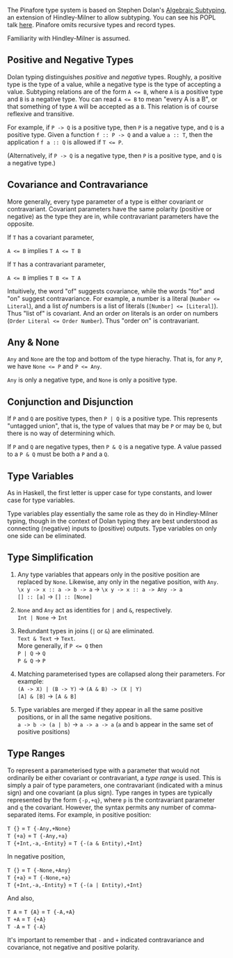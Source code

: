The Pinafore type system is based on Stephen Dolan's [Algebraic Subtyping](https://www.cl.cam.ac.uk/~sd601/thesis.pdf), an extension of Hindley-Milner to allow subtyping.
You can see his POPL talk [here](https://www.youtube.com/watch?v=-P1ks4NPIyk).
Pinafore omits recursive types and record types.

Familiarity with Hindley-Milner is assumed.

## Positive and Negative Types

Dolan typing distinguishes *positive* and *negative* types.
Roughly, a positive type is the type of a value, while a negative type is the type of accepting a value.
Subtyping relations are of the form `A <= B`, where `A` is a positive type and `B` is a negative type.
You can read `A <= B` to mean "every A is a B", or that something of type `A` will be accepted as a `B`.
This relation is of course reflexive and transitive.

For example, if `P -> Q` is a positive type, then `P` is a negative type, and `Q` is a positive type.
Given a function `f :: P -> Q` and a value `a :: T`, then the application `f a :: Q` is allowed if `T <= P`.

(Alternatively, if `P -> Q` is a negative type, then `P` is a positive type, and `Q` is a negative type.)

## Covariance and Contravariance

More generally, every type parameter of a type is either covariant or contravariant.
Covariant parameters have the same polarity (positive or negative) as the type they are in, while contravariant parameters have the opposite.

If `T` has a covariant parameter,

`A <= B` implies `T A <= T B`

If `T` has a contravariant parameter,

`A <= B` implies `T B <= T A`

Intuitively, the word "of" suggests covariance, while the words "for" and "on" suggest contravariance.
For example, a number is a literal (`Number <= Literal`), and a list *of* numbers is a list of literals (`[Number] <= [Literal]`).
Thus "list of" is covariant.
And an order *on* literals is an order on numbers (`Order Literal <= Order Number`).
Thus "order on" is contravariant.

## Any & None

`Any` and `None` are the top and bottom of the type hierachy. That is, for any `P`, we have `None <= P` and `P <= Any`.

`Any` is only a negative type, and `None` is only a positive type.

## Conjunction and Disjunction

If `P` and `Q` are positive types, then `P | Q` is a positive type.
This represents "untagged union", that is, the type of values that may be `P` or may be `Q`, but there is no way of determining which.

If `P` and `Q` are negative types, then `P & Q` is a negative type.
A value passed to a `P & Q` must be both a `P` and a `Q`.

## Type Variables

As in Haskell, the first letter is upper case for type constants, and lower case for type variables.

Type variables play essentially the same role as they do in Hindley-Milner typing, though in the context of Dolan typing they are best understood as connecting (negative) inputs to (positive) outputs.
Type variables on only one side can be eliminated.

## Type Simplification

1. Any type variables that appears only in the positive position are replaced by `None`. Likewise, any only in the negative position, with `Any`.  
`\x y -> x :: a -> b -> a` &rarr; `\x y -> x :: a -> Any -> a`  
`[] :: [a]` &rarr; `[] :: [None]`

1. `None` and `Any` act as identities for `|` and `&`, respectively.  
`Int | None` &rarr; `Int`

1. Redundant types in joins (`|` or `&`) are eliminated.  
`Text & Text` &rarr; `Text`.  
More generally, if `P <= Q` then  
`P | Q` &rarr; `Q`  
`P & Q` &rarr; `P`

1. Matching parameterised types are collapsed along their parameters. For example:  
`(A -> X) | (B -> Y)` &rarr; `(A & B) -> (X | Y)`  
`[A] & [B]` &rarr; `[A & B]`

1. Type variables are merged if they appear in all the same positive positions, or in all the same negative positions.  
`a -> b -> (a | b)` &rarr; `a -> a -> a` (`a` and `b` appear in the same set of positive positions)

## Type Ranges

To represent a parameterised type with a parameter that would not ordinarily be either covariant or contravariant, a *type range* is used.
This is simply a pair of type parameters, one contravariant (indicated with a minus sign) and one covariant (a plus sign).
Type ranges in types are typically represented by the form `{-p,+q}`, where `p` is the contravariant parameter and `q` the covariant.
However, the syntax permits any number of comma-separated items. For example, in positive position:

`T {}` = `T {-Any,+None}`  
`T {+a}` = `T {-Any,+a}`  
`T {+Int,-a,-Entity}` = `T {-(a & Entity),+Int}`

In negative position,

`T {}` = `T {-None,+Any}`  
`T {+a}` = `T {-None,+a}`  
`T {+Int,-a,-Entity}` = `T {-(a | Entity),+Int}`

And also,

`T A` = `T {A}` = `T {-A,+A}`  
`T +A` = `T {+A}`  
`T -A` = `T {-A}`  

It's important to remember that `-` and `+` indicated contravariance and covariance, not negative and positive polarity.

